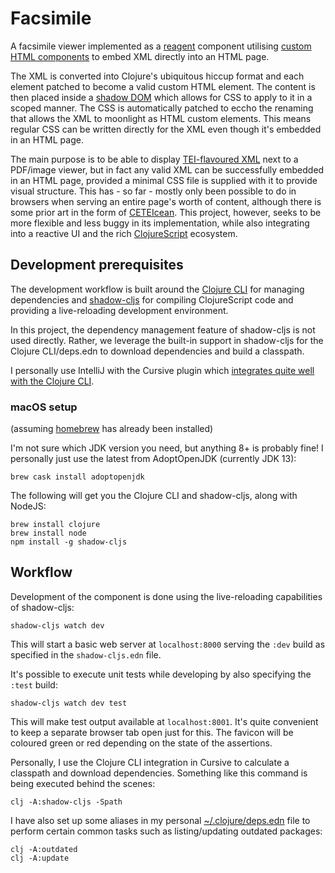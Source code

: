 Facsimile
=========

A facsimile viewer implemented as a [reagent](https://github.com/reagent-project/reagent) component utilising [custom HTML components](https://developer.mozilla.org/en-US/docs/Web/Web_Components/Using_custom_elements) to embed XML directly into an HTML page.

The XML is converted into Clojure's ubiquitous hiccup format and each element patched to become a valid custom HTML element. The content is then placed inside a [shadow DOM](https://developer.mozilla.org/en-US/docs/Web/Web_Components/Using_shadow_DOM) which allows for CSS to apply to it in a scoped manner. The CSS is automatically patched to eccho the renaming that allows the XML to moonlight as HTML custom elements. This means regular CSS can be written directly for the XML even though it's embedded in an HTML page.

The main purpose is to be able to display [TEI-flavoured XML](https://tei-c.org/) next to a PDF/image viewer, but in fact any valid XML can be successfully embedded in an HTML page, provided a minimal CSS file is supplied with it to provide visual structure. This has - so far - mostly only been possible to do in browsers when serving an entire page's worth of content, although there is some prior art in the form of [CETEIcean](https://github.com/TEIC/CETEIcean). This project, however, seeks to be more flexible and less buggy in its implementation, while also integrating into a reactive UI and the rich [ClojureScript](https://clojurescript.org/) ecosystem.

Development prerequisites
-------------------------
The development workflow is built around the [Clojure CLI](https://clojure.org/reference/deps_and_cli) for managing dependencies and [shadow-cljs](https://github.com/thheller/shadow-cljs) for compiling ClojureScript code and providing a live-reloading development environment.

In this project, the dependency management feature of shadow-cljs is not used directly. Rather, we leverage the built-in support in shadow-cljs for the Clojure CLI/deps.edn to download dependencies and build a classpath.

I personally use IntelliJ with the Cursive plugin which [integrates quite well with the Clojure CLI](https://cursive-ide.com/userguide/deps.html).

### macOS setup
(assuming [homebrew](https://brew.sh/) has already been installed)


I'm not sure which JDK version you need, but anything 8+ is probably fine! I personally just use the latest from AdoptOpenJDK (currently JDK 13):

```
brew cask install adoptopenjdk
```

The following will get you the Clojure CLI and shadow-cljs, along with NodeJS:

```
brew install clojure
brew install node
npm install -g shadow-cljs
```

Workflow
--------
Development of the component is done using the live-reloading capabilities of shadow-cljs:

```
shadow-cljs watch dev
```

This will start a basic web server at `localhost:8000` serving the `:dev` build as specified in the `shadow-cljs.edn` file.

It's possible to execute unit tests while developing by also specifying the `:test` build:

```
shadow-cljs watch dev test
```

This will make test output available at `localhost:8001`. It's quite convenient to keep a separate browser tab open just for this. The favicon will be coloured green or red depending on the state of the assertions.

Personally, I use the Clojure CLI integration in Cursive to calculate a classpath and download dependencies. Something like this command is being executed behind the scenes:

```
clj -A:shadow-cljs -Spath
```

I have also set up some aliases in my personal [~/.clojure/deps.edn](https://github.com/simongray/dotfiles/blob/master/dot/clojure/deps.edn) file to perform certain common tasks such as listing/updating outdated packages:

```
clj -A:outdated
clj -A:update
```
